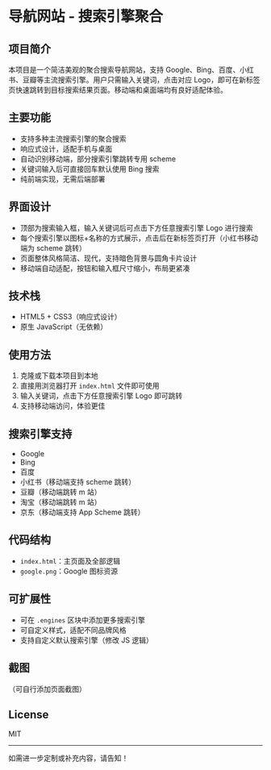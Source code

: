 # 导航网站 - 搜索引擎聚合

## 项目简介

本项目是一个简洁美观的聚合搜索导航网站，支持 Google、Bing、百度、小红书、豆瓣等主流搜索引擎。用户只需输入关键词，点击对应 Logo，即可在新标签页快速跳转到目标搜索结果页面。移动端和桌面端均有良好适配体验。

## 主要功能

- 支持多种主流搜索引擎的聚合搜索
- 响应式设计，适配手机与桌面
- 自动识别移动端，部分搜索引擎跳转专用 scheme
- 关键词输入后可直接回车默认使用 Bing 搜索
- 纯前端实现，无需后端部署

## 界面设计

- 顶部为搜索输入框，输入关键词后可点击下方任意搜索引擎 Logo 进行搜索
- 每个搜索引擎以图标+名称的方式展示，点击后在新标签页打开（小红书移动端为 scheme 跳转）
- 页面整体风格简洁、现代，支持暗色背景与圆角卡片设计
- 移动端自动适配，按钮和输入框尺寸缩小，布局更紧凑

## 技术栈

- HTML5 + CSS3（响应式设计）
- 原生 JavaScript（无依赖）

## 使用方法

1. 克隆或下载本项目到本地
2. 直接用浏览器打开 `index.html` 文件即可使用
3. 输入关键词，点击下方任意搜索引擎 Logo 即可跳转
4. 支持移动端访问，体验更佳

## 搜索引擎支持

- Google
- Bing
- 百度
- 小红书（移动端支持 scheme 跳转）
- 豆瓣（移动端跳转 m 站）
- 淘宝（移动端跳转 m 站）
- 京东（移动端支持 App Scheme 跳转）

## 代码结构

- `index.html`：主页面及全部逻辑
- `google.png`：Google 图标资源

## 可扩展性

- 可在 `.engines` 区块中添加更多搜索引擎
- 可自定义样式，适配不同品牌风格
- 支持自定义默认搜索引擎（修改 JS 逻辑）

## 截图

（可自行添加页面截图）

## License

MIT

---

如需进一步定制或补充内容，请告知！